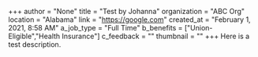 +++
author = "None"
title = "Test by Johanna"
organization = "ABC Org"
location = "Alabama"
link = "https://google.com"
created_at = "February 1, 2021, 8:58 AM"
a_job_type = "Full Time"
b_benefits = ["Union-Eligible","Health Insurance"]
c_feedback = ""
thumbnail = ""
+++
Here is a test description.